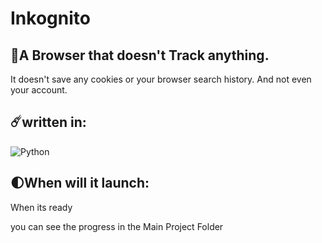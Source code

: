 # Inkognito

## 🚀A Browser that doesn't Track anything.

It doesn't save any cookies or your browser search history. And not even your account.

## ☄️written in:
![Python](https://img.shields.io/badge/Python-3776AB.svg?style=for-the-badge&logo=Python&logoColor=white)

## 🌓When will it launch:

When its ready

you can see the progress in the Main Project Folder 
